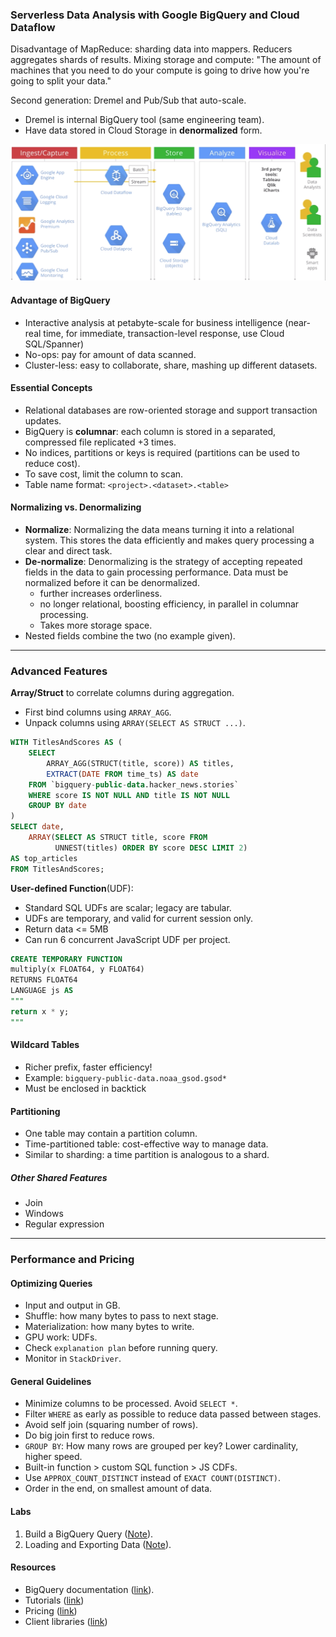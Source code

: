 ### Serverless Data Analysis with Google BigQuery and Cloud Dataflow
Disadvantage of MapReduce: sharding data into mappers. Reducers aggregates shards of results. Mixing storage and compute: "The amount of machines that you need to do your compute is going to drive how you're going to split your data."

Second generation: Dremel and Pub/Sub that auto-scale.
* Dremel is internal BigQuery tool (same engineering team).
* Have data stored in Cloud Storage in **denormalized** form.

![alt-text](figs/workflow.png)

#### Advantage of BigQuery
* Interactive analysis at petabyte-scale for business intelligence (near-real time, for immediate, transaction-level response, use Cloud SQL/Spanner)
* No-ops: pay for amount of data scanned.
* Cluster-less: easy to collaborate, share, mashing up different datasets.

#### Essential Concepts
* Relational databases are row-oriented storage and support transaction updates.
* BigQuery is **columnar**: each column is stored in a separated, compressed file replicated +3 times.
* No indices, partitions or keys is required (partitions can be used to reduce cost).
* To save cost, limit the column to scan.
* Table name format: `<project>.<dataset>.<table>`

#### Normalizing vs. Denormalizing
* **Normalize**: Normalizing the data means turning it into a relational system. This stores the data efficiently and makes query processing a clear and direct task.
* **De-normalize**: Denormalizing is the strategy of accepting repeated fields in the data to gain processing performance. Data must be normalized before it can be denormalized.
    - further increases orderliness.
    - no longer relational, boosting efficiency, in parallel in columnar processing.
    - Takes more storage space.
* Nested fields combine the two (no example given).

___
### Advanced Features
**Array/Struct** to correlate columns during aggregation.
* First bind columns using `ARRAY_AGG`.
* Unpack columns using `ARRAY(SELECT AS STRUCT ...)`.

```SQL
WITH TitlesAndScores AS (
    SELECT
        ARRAY_AGG(STRUCT(title, score)) AS titles,
        EXTRACT(DATE FROM time_ts) AS date
    FROM `bigquery-public-data.hacker_news.stories`
    WHERE score IS NOT NULL AND title IS NOT NULL
    GROUP BY date
)
SELECT date,
    ARRAY(SELECT AS STRUCT title, score FROM
          UNNEST(titles) ORDER BY score DESC LIMIT 2)
AS top_articles
FROM TitlesAndScores;
```

**User-defined Function**(UDF):
* Standard SQL UDFs are scalar; legacy are tabular.
* UDFs are temporary, and valid for current session only.
* Return data <= 5MB
* Can run 6 concurrent JavaScript UDF per project.

```sql
CREATE TEMPORARY FUNCTION
multiply(x FLOAT64, y FLOAT64)
RETURNS FLOAT64
LANGUAGE js AS
"""
return x * y;
"""
```

#### Wildcard Tables
* Richer prefix, faster efficiency!
* Example: `bigquery-public-data.noaa_gsod.gsod*`
* Must be enclosed in backtick

#### Partitioning
* One table may contain a partition column.
* Time-partitioned table: cost-effective way to manage data.
* Similar to sharding: a time partition is analogous to a shard.


##### Other Shared Features
* Join
* Windows
* Regular expression

___
### Performance and Pricing
#### Optimizing Queries
* Input and output in GB.
* Shuffle: how many bytes to pass to next stage.
* Materialization: how many bytes to write.
* GPU work: UDFs.
* Check `explanation plan` before running query.
* Monitor in `StackDriver`.

#### General Guidelines
* Minimize columns to be processed. Avoid `SELECT *`.
* Filter `WHERE` as early as possible to reduce data passed between stages.
* Avoid self join (squaring number of rows).
* Do big join first to reduce rows.
* `GROUP BY`: How many rows are grouped per key? Lower cardinality, higher speed.
* Built-in function > custom SQL function > JS CDFs.
* Use `APPROX_COUNT_DISTINCT` instead of `EXACT COUNT(DISTINCT)`.
* Order in the end, on smallest amount of data.

#### Labs
1. Build a BigQuery Query ([Note](lab_1.md)).
2. Loading and Exporting Data ([Note](lab_2.md)).

#### Resources
* BigQuery documentation ([link](https://cloud.google.com/bigquery/docs/)).
* Tutorials ([link](https://cloud.google.com/bigquery/docs/tutorials))
* Pricing ([link](https://cloud.google.com/bigquery/pricing))
* Client libraries ([link](https://cloud.google.com/bigquery/client-libraries))
